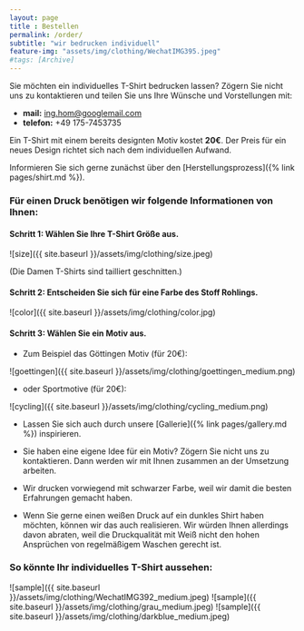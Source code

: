 ```yaml
---
layout: page
title : Bestellen
permalink: /order/
subtitle: "wir bedrucken individuell"
feature-img: "assets/img/clothing/WechatIMG395.jpeg"
#tags: [Archive]
---
```


Sie möchten ein individuelles T-Shirt bedrucken lassen?
Zögern Sie nicht uns zu kontaktieren und teilen Sie uns Ihre Wünsche und Vorstellungen mit:
  * **mail:** ing.hom@googlemail.com
  * **telefon:** +49 175-7453735

Ein T-Shirt mit einem bereits designten Motiv kostet **20€**.
Der Preis für ein neues Design richtet sich nach dem individuellen Aufwand.

Informieren Sie sich gerne zunächst über den [Herstellungsprozess]({% link pages/shirt.md %}).

### Für einen Druck benötigen wir folgende Informationen von Ihnen:

#### Schritt 1: Wählen Sie Ihre T-Shirt Größe aus.

![size]({{ site.baseurl }}/assets/img/clothing/size.jpeg)

(Die Damen T-Shirts sind tailliert geschnitten.)

#### Schritt 2: Entscheiden Sie sich für eine Farbe des Stoff Rohlings.

![color]({{ site.baseurl }}/assets/img/clothing/color.jpg)

#### Schritt 3: Wählen Sie ein Motiv aus.

* Zum Beispiel das Göttingen Motiv (für 20€):

![goettingen]({{ site.baseurl }}/assets/img/clothing/goettingen_medium.png)

* oder Sportmotive (für 20€):

![cycling]({{ site.baseurl }}/assets/img/clothing/cycling_medium.png)

* Lassen Sie sich auch durch unsere [Gallerie]({% link pages/gallery.md %}) inspirieren.

* Sie haben eine eigene Idee für ein Motiv? Zögern Sie nicht uns zu kontaktieren. Dann werden wir mit Ihnen zusammen an der Umsetzung arbeiten.

* Wir drucken vorwiegend mit schwarzer Farbe, weil wir damit die besten Erfahrungen gemacht haben.

* Wenn Sie gerne einen weißen Druck auf ein dunkles Shirt haben möchten, können wir das auch realisieren.
Wir würden Ihnen allerdings davon abraten, weil die Druckqualität mit Weiß nicht den hohen Ansprüchen von regelmäßigem Waschen gerecht ist.


### So könnte Ihr individuelles T-Shirt aussehen:

![sample]({{ site.baseurl }}/assets/img/clothing/WechatIMG392_medium.jpeg)
![sample]({{ site.baseurl }}/assets/img/clothing/grau_medium.jpeg)
![sample]({{ site.baseurl }}/assets/img/clothing/darkblue_medium.jpeg)
